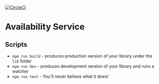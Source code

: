 [![CircleCI](https://circleci.com/gh/djheru/availability-service.svg?style=shield)](https://circleci.com/gh/djheru/availability-service)

# Availability Service

## Scripts

* `npm run build` - produces production version of your library under the `lib` folder
* `npm run dev` - produces development version of your library and runs a watcher
* `npm run test` - You'll never believe what it does!


